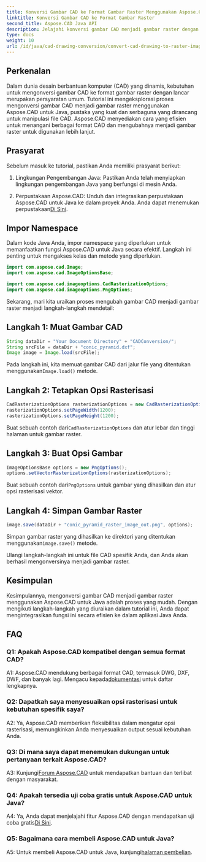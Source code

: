 ```yaml
---
title: Konversi Gambar CAD ke Format Gambar Raster Menggunakan Aspose.CAD untuk Java
linktitle: Konversi Gambar CAD ke Format Gambar Raster
second_title: Aspose.CAD Java API
description: Jelajahi konversi gambar CAD menjadi gambar raster dengan lancar menggunakan Aspose.CAD untuk Java. Ikuti panduan langkah demi langkah kami untuk integrasi yang efisien.
type: docs
weight: 10
url: /id/java/cad-drawing-conversion/convert-cad-drawing-to-raster-image/
---
```

## Perkenalan

Dalam dunia desain berbantuan komputer (CAD) yang dinamis, kebutuhan untuk mengonversi gambar CAD ke format gambar raster dengan lancar merupakan persyaratan umum. Tutorial ini mengeksplorasi proses mengonversi gambar CAD menjadi gambar raster menggunakan Aspose.CAD untuk Java, pustaka yang kuat dan serbaguna yang dirancang untuk manipulasi file CAD. Aspose.CAD menyediakan cara yang efisien untuk menangani berbagai format CAD dan mengubahnya menjadi gambar raster untuk digunakan lebih lanjut.

## Prasyarat

Sebelum masuk ke tutorial, pastikan Anda memiliki prasyarat berikut:

1. Lingkungan Pengembangan Java: Pastikan Anda telah menyiapkan lingkungan pengembangan Java yang berfungsi di mesin Anda.

2. Perpustakaan Aspose.CAD: Unduh dan integrasikan perpustakaan Aspose.CAD untuk Java ke dalam proyek Anda. Anda dapat menemukan perpustakaan[Di Sini](https://releases.aspose.com/cad/java/).

## Impor Namespace

Dalam kode Java Anda, impor namespace yang diperlukan untuk memanfaatkan fungsi Aspose.CAD untuk Java secara efektif. Langkah ini penting untuk mengakses kelas dan metode yang diperlukan.

```java
import com.aspose.cad.Image;
import com.aspose.cad.ImageOptionsBase;

import com.aspose.cad.imageoptions.CadRasterizationOptions;
import com.aspose.cad.imageoptions.PngOptions;
```

Sekarang, mari kita uraikan proses mengubah gambar CAD menjadi gambar raster menjadi langkah-langkah mendetail:

## Langkah 1: Muat Gambar CAD

```java
String dataDir = "Your Document Directory" + "CADConversion/";
String srcFile = dataDir + "conic_pyramid.dxf";
Image image = Image.load(srcFile);
```

 Pada langkah ini, kita memuat gambar CAD dari jalur file yang ditentukan menggunakan`Image.load()` metode.

## Langkah 2: Tetapkan Opsi Rasterisasi

```java
CadRasterizationOptions rasterizationOptions = new CadRasterizationOptions();
rasterizationOptions.setPageWidth(1200);
rasterizationOptions.setPageHeight(1200);
```

 Buat sebuah contoh dari`CadRasterizationOptions` dan atur lebar dan tinggi halaman untuk gambar raster.

## Langkah 3: Buat Opsi Gambar

```java
ImageOptionsBase options = new PngOptions();
options.setVectorRasterizationOptions(rasterizationOptions);
```

 Buat sebuah contoh dari`PngOptions` untuk gambar yang dihasilkan dan atur opsi rasterisasi vektor.

## Langkah 4: Simpan Gambar Raster

```java
image.save(dataDir + "conic_pyramid_raster_image_out.png", options);
```

 Simpan gambar raster yang dihasilkan ke direktori yang ditentukan menggunakan`image.save()` metode.

Ulangi langkah-langkah ini untuk file CAD spesifik Anda, dan Anda akan berhasil mengonversinya menjadi gambar raster.

## Kesimpulan

Kesimpulannya, mengonversi gambar CAD menjadi gambar raster menggunakan Aspose.CAD untuk Java adalah proses yang mudah. Dengan mengikuti langkah-langkah yang diuraikan dalam tutorial ini, Anda dapat mengintegrasikan fungsi ini secara efisien ke dalam aplikasi Java Anda.

## FAQ

### Q1: Apakah Aspose.CAD kompatibel dengan semua format CAD?

 A1: Aspose.CAD mendukung berbagai format CAD, termasuk DWG, DXF, DWF, dan banyak lagi. Mengacu kepada[dokumentasi](https://reference.aspose.com/cad/java/) untuk daftar lengkapnya.

### Q2: Dapatkah saya menyesuaikan opsi rasterisasi untuk kebutuhan spesifik saya?

A2: Ya, Aspose.CAD memberikan fleksibilitas dalam mengatur opsi rasterisasi, memungkinkan Anda menyesuaikan output sesuai kebutuhan Anda.

### Q3: Di mana saya dapat menemukan dukungan untuk pertanyaan terkait Aspose.CAD?

 A3: Kunjungi[Forum Aspose.CAD](https://forum.aspose.com/c/cad/19) untuk mendapatkan bantuan dan terlibat dengan masyarakat.

### Q4: Apakah tersedia uji coba gratis untuk Aspose.CAD untuk Java?

 A4: Ya, Anda dapat menjelajahi fitur Aspose.CAD dengan mendapatkan uji coba gratis[Di Sini](https://releases.aspose.com/).

### Q5: Bagaimana cara membeli Aspose.CAD untuk Java?

 A5: Untuk membeli Aspose.CAD untuk Java, kunjungi[halaman pembelian](https://purchase.aspose.com/buy).
